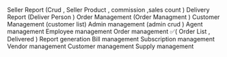 Seller Report (Crud , Seller Product , commission ,sales count )
Delivery Report (Deliver Person )
Order Management (Order Managment  )
Customer Management (customer list)
Admin management (admin crud )
Agent management
Employee management
Order management ✅(
    Order List , 
    Delivered
)
Report generation
Bill management
Subscription management
Vendor management
Customer management
Supply management